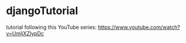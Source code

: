 # djangoTutorial
tutorial following this YouTube series: https://www.youtube.com/watch?v=UmljXZIypDc
